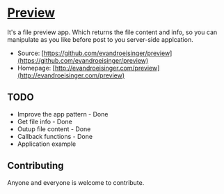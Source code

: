 # [Preview](http://evandroeisinger.com/preview)

It's a file preview app. Which returns the file content and info, so you can manipulate as you like before post to you server-side applcation.

* Source: [https://github.com/evandroeisinger/preview](https://github.com/evandroeisinger/preview)
* Homepage: [http://evandroeisinger.com/preview](http://evandroeisinger.com/preview)

## TODO

* Improve the app pattern - Done
* Get file info - Done
* Outup file content - Done
* Callback functions - Done
* Application example

## Contributing

Anyone and everyone is welcome to contribute.